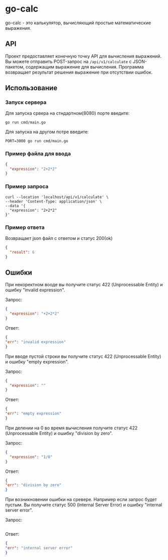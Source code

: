 # go-calc

go-calc - это калькулятор, вычисляющий простые математические выражения.

## API

Проект предоставляет конечную точку API для вычисления выражений. Вы можете отправить POST-запрос на `/api/v1/calculate` с JSON-пакетом, содержащим выражение для вычисления. Программа возвращает результат решения выражение при отсутствии ошибок.

## Использование

### Запуск сервера

Для запуска срвера на стндартном(8080) порте введите:
```
go run cmd/main.go
```
Для запуска на другом потре введите:
```
PORT=3000 go run cmd/main.go
```

### Пример файла для ввода

```json
{
  "expression": "2+2*2"
}
```
### Пример запроса

```
curl --location 'localhost/api/v1/calculate' \
--header 'Content-Type: application/json' \
--data '{
  "expression": "2+2*2"
}'
```
### Пример ответа

Возвращает json файл с ответом и статус 200(ok)

```json
{
  "result": 6
}
```

## Ошибки

При некоректном вооде вы получите статус 422 (Unprocessable Entity) и ошибку "invalid expression".

Запрос:
```json
{
  "expression": "+2+2*2"
}
```

Ответ:
```json
{
"err": "invalid expression"
}
```

При вводе пустой строки вы получите статус 422 (Unprocessable Entity) и ошибку "empty expression".

Запрос:
```json
{
  "expression": ""
}
```

Ответ:
```json
{
"err": "empty expression"
}
```

При делении на 0 во время вычисления получите статус 422 (Unprocessable Entity) и ошибку "division by zero".

Запрос:
```json
{
  "expression": "1/0"
}
```

Ответ:
```json
{
"err": "division by zero"
}
```

При возникновении ошибки на сревере. Например если запрос будет пустым. Вы получите статус 500 (Internal Server Error) и ошибку "internal server error".

Запрос:
```json

```

Ответ:
```json
{
"err": "internal server error"
}
```
